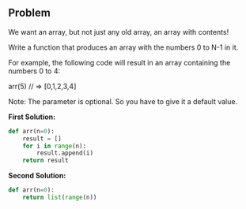 ## Problem

We want an array, but not just any old array, an array with contents!

Write a function that produces an array with the numbers 0 to N-1 in it.

For example, the following code will result in an array containing the numbers 0 to 4:

arr(5) // => [0,1,2,3,4]

Note: The parameter is optional. So you have to give it a default value.

**First Solution:**

```python
def arr(n=0):
    result = []
    for i in range(n):
        result.append(i)
    return result
```

**Second Solution:**

```python
def arr(n=0):
    return list(range(n))
```
